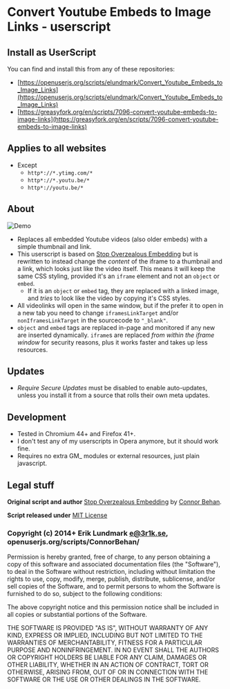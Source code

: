 # Convert Youtube Embeds to Image Links - userscript

## Install as UserScript

You can find and install this from any of these repositories:
* [https://openuserjs.org/scripts/elundmark/Convert_Youtube_Embeds_to_Image_Links](https://openuserjs.org/scripts/elundmark/Convert_Youtube_Embeds_to_Image_Links)
* [https://greasyfork.org/en/scripts/7096-convert-youtube-embeds-to-image-links](https://greasyfork.org/en/scripts/7096-convert-youtube-embeds-to-image-links)

## Applies to all websites

* Except
  - `http*://*.ytimg.com/*`
  - `http*://*.youtu.be/*`
  - `http*://youtu.be/*`

## About

![Demo](http://f.3r1k.se/js/convert_youtube_embeds_to_image_links/demo.jpg)

* Replaces all embedded Youtube videos (also older embeds) with a simple thumbnail and link.
* This userscript is based on [Stop Overzealous Embedding](https://openuserjs.org/scripts/ConnorBehan/Stop_Overzealous_Embedding) but is rewritten to instead change the _content_ of the iframe to a thumbnail and a link, which looks just like the video itself. This means it will keep the same CSS styling, provided it's an `iframe` element and not an `object` or `embed`.
  - If it is an `object` or `embed` tag, they are replaced with a linked image, and _tries_ to look like the video by copying it's CSS styles.
* All videolinks will open in the same window, but if the prefer it to open in a new tab you need to change `iframesLinkTarget` and/or `nonIframesLinkTarget` in the sourcecode to `"_blank"`.
* `object` and `embed` tags are replaced in-page and monitored if any new are inserted dynamically. `iframe`s are replaced _from within the iframe window_ for security reasons, plus it works faster and takes up less resources.

## Updates

* _Require Secure Updates_ must be disabled to enable auto-updates, unless you install it from a source that rolls their own meta updates.

## Development

* Tested in Chromium 44+ and Firefox 41+.
* I don't test any of my userscripts in Opera anymore, but it should work fine.
* Requires no extra GM_ modules or external resources, just plain javascript.

## Legal stuff

**Original script and author** [Stop Overzealous Embedding](https://openuserjs.org/scripts/ConnorBehan/Stop_Overzealous_Embedding) by [Connor Behan](https://openuserjs.org/scripts/ConnorBehan/).

**Script released under** [MIT License](http://opensource.org/licenses/MIT)

### Copyright (c) 2014+ Erik Lundmark <e@3r1k.se>, openuserjs.org/scripts/ConnorBehan/

Permission is hereby granted, free of charge, to any person obtaining a copy
of this software and associated documentation files (the "Software"), to deal
in the Software without restriction, including without limitation the rights
to use, copy, modify, merge, publish, distribute, sublicense, and/or sell
copies of the Software, and to permit persons to whom the Software is
furnished to do so, subject to the following conditions:

The above copyright notice and this permission notice shall be included in
all copies or substantial portions of the Software.

THE SOFTWARE IS PROVIDED "AS IS", WITHOUT WARRANTY OF ANY KIND, EXPRESS OR
IMPLIED, INCLUDING BUT NOT LIMITED TO THE WARRANTIES OF MERCHANTABILITY,
FITNESS FOR A PARTICULAR PURPOSE AND NONINFRINGEMENT. IN NO EVENT SHALL THE
AUTHORS OR COPYRIGHT HOLDERS BE LIABLE FOR ANY CLAIM, DAMAGES OR OTHER
LIABILITY, WHETHER IN AN ACTION OF CONTRACT, TORT OR OTHERWISE, ARISING FROM,
OUT OF OR IN CONNECTION WITH THE SOFTWARE OR THE USE OR OTHER DEALINGS IN
THE SOFTWARE.
